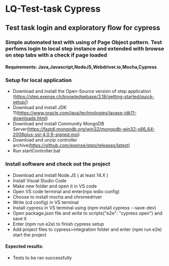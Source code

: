 # LQ-Test-task Cypress
## Test task login and exploratory flow for cypress

### Simple automated test with using of Page Object pattern. Test perfoms login to local step instance and extended with browse on step tabs with a check if page loaded

#### Requirements: Java,Javascript,NodeJS,Webdriver.io,Mocha,Cypress

### Setup for local application
- Download and install the Open-Source version of step application (https://step.exense.ch/knowledgebase/3.18/getting-started/quick-setup/) 
- Download and install JDK 11(https://www.oracle.com/java/technologies/javase-jdk11-downloads.html)
- Download and install Community MongoDB Server(https://fastdl.mongodb.org/win32/mongodb-win32-x86_64-2008plus-ssl-4.0.9-signed.msi)
- Download and unzip controller archive(https://github.com/exense/step/releases/latest)
- Run startController.bat

### Install software and check out the project
- Download and install Node.JS ( at least 14.X )
- Install Visual Studio Code
- Make new folder and open it in VS code
- Open VS code terminal and enter(npx wdio config)
- Choose to install mocha and chromedriver
- Write (cd config) in VS terminal
- Install cypress in VS terminal using (npm install cypress --save-dev)
- Open package.json file and write to scripts("e2e": "cypress open") and save it
- Enter (npm run e2e) to finish cypress setup
- Add project files to cypress>integration folder and enter (npm run e2e) start the project

#### Expected results: 
- Tests to be ran successfully


